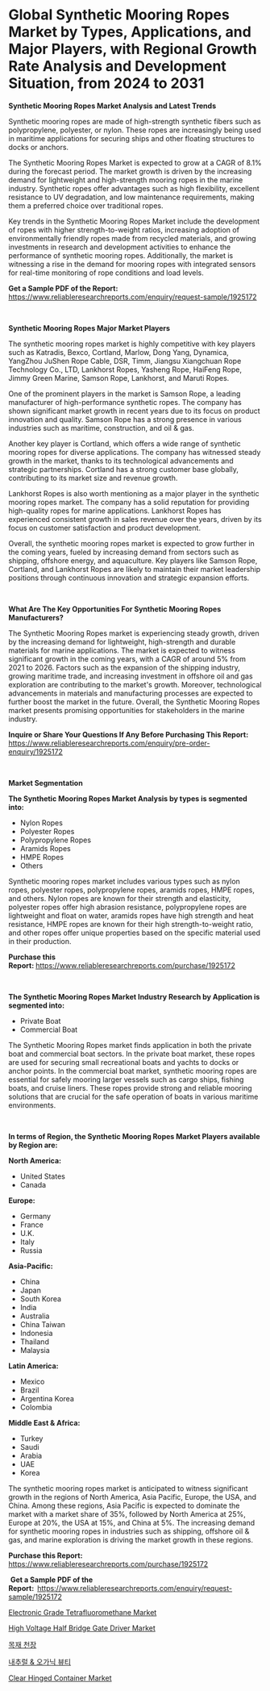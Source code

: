 <p><h1>Global Synthetic Mooring Ropes Market by Types, Applications, and Major Players, with Regional Growth Rate Analysis and Development Situation, from 2024 to 2031</h1></p><p><strong>Synthetic Mooring Ropes Market Analysis and Latest Trends</strong></p>
<p><p>Synthetic mooring ropes are made of high-strength synthetic fibers such as polypropylene, polyester, or nylon. These ropes are increasingly being used in maritime applications for securing ships and other floating structures to docks or anchors.</p><p>The Synthetic Mooring Ropes Market is expected to grow at a CAGR of 8.1% during the forecast period. The market growth is driven by the increasing demand for lightweight and high-strength mooring ropes in the marine industry. Synthetic ropes offer advantages such as high flexibility, excellent resistance to UV degradation, and low maintenance requirements, making them a preferred choice over traditional ropes.</p><p>Key trends in the Synthetic Mooring Ropes Market include the development of ropes with higher strength-to-weight ratios, increasing adoption of environmentally friendly ropes made from recycled materials, and growing investments in research and development activities to enhance the performance of synthetic mooring ropes. Additionally, the market is witnessing a rise in the demand for mooring ropes with integrated sensors for real-time monitoring of rope conditions and load levels.</p></p>
<p><strong>Get a Sample PDF of the Report:&nbsp;</strong> <a href="https://www.reliableresearchreports.com/enquiry/request-sample/1925172">https://www.reliableresearchreports.com/enquiry/request-sample/1925172</a></p>
<p>&nbsp;</p>
<p><strong>Synthetic Mooring Ropes Major Market Players</strong></p>
<p><p>The synthetic mooring ropes market is highly competitive with key players such as Katradis, Bexco, Cortland, Marlow, Dong Yang, Dynamica, YangZhou JuShen Rope Cable, DSR, Timm, Jiangsu Xiangchuan Rope Technology Co., LTD, Lankhorst Ropes, Yasheng Rope, HaiFeng Rope, Jimmy Green Marine, Samson Rope, Lankhorst, and Maruti Ropes.</p><p>One of the prominent players in the market is Samson Rope, a leading manufacturer of high-performance synthetic ropes. The company has shown significant market growth in recent years due to its focus on product innovation and quality. Samson Rope has a strong presence in various industries such as maritime, construction, and oil & gas.</p><p>Another key player is Cortland, which offers a wide range of synthetic mooring ropes for diverse applications. The company has witnessed steady growth in the market, thanks to its technological advancements and strategic partnerships. Cortland has a strong customer base globally, contributing to its market size and revenue growth.</p><p>Lankhorst Ropes is also worth mentioning as a major player in the synthetic mooring ropes market. The company has a solid reputation for providing high-quality ropes for marine applications. Lankhorst Ropes has experienced consistent growth in sales revenue over the years, driven by its focus on customer satisfaction and product development.</p><p>Overall, the synthetic mooring ropes market is expected to grow further in the coming years, fueled by increasing demand from sectors such as shipping, offshore energy, and aquaculture. Key players like Samson Rope, Cortland, and Lankhorst Ropes are likely to maintain their market leadership positions through continuous innovation and strategic expansion efforts.</p></p>
<p>&nbsp;</p>
<p><strong>What Are The Key Opportunities For Synthetic Mooring Ropes Manufacturers?</strong></p>
<p><p>The Synthetic Mooring Ropes market is experiencing steady growth, driven by the increasing demand for lightweight, high-strength and durable materials for marine applications. The market is expected to witness significant growth in the coming years, with a CAGR of around 5% from 2021 to 2026. Factors such as the expansion of the shipping industry, growing maritime trade, and increasing investment in offshore oil and gas exploration are contributing to the market's growth. Moreover, technological advancements in materials and manufacturing processes are expected to further boost the market in the future. Overall, the Synthetic Mooring Ropes market presents promising opportunities for stakeholders in the marine industry.</p></p>
<p><strong>Inquire or Share Your Questions If Any Before Purchasing This Report:</strong> <a href="https://www.reliableresearchreports.com/enquiry/pre-order-enquiry/1925172">https://www.reliableresearchreports.com/enquiry/pre-order-enquiry/1925172</a></p>
<p>&nbsp;</p>
<p><strong>Market Segmentation</strong></p>
<p><strong>The Synthetic Mooring Ropes Market Analysis by types is segmented into:</strong></p>
<p><ul><li>Nylon Ropes</li><li>Polyester Ropes</li><li>Polypropylene Ropes</li><li>Aramids Ropes</li><li>HMPE Ropes</li><li>Others</li></ul></p>
<p><p>Synthetic mooring ropes market includes various types such as nylon ropes, polyester ropes, polypropylene ropes, aramids ropes, HMPE ropes, and others. Nylon ropes are known for their strength and elasticity, polyester ropes offer high abrasion resistance, polypropylene ropes are lightweight and float on water, aramids ropes have high strength and heat resistance, HMPE ropes are known for their high strength-to-weight ratio, and other ropes offer unique properties based on the specific material used in their production.</p></p>
<p><strong>Purchase this Report:&nbsp;</strong><a href="https://www.reliableresearchreports.com/purchase/1925172">https://www.reliableresearchreports.com/purchase/1925172</a></p>
<p>&nbsp;</p>
<p><strong>The Synthetic Mooring Ropes Market Industry Research by Application is segmented into:</strong></p>
<p><ul><li>Private Boat</li><li>Commercial Boat</li></ul></p>
<p><p>The Synthetic Mooring Ropes market finds application in both the private boat and commercial boat sectors. In the private boat market, these ropes are used for securing small recreational boats and yachts to docks or anchor points. In the commercial boat market, synthetic mooring ropes are essential for safely mooring larger vessels such as cargo ships, fishing boats, and cruise liners. These ropes provide strong and reliable mooring solutions that are crucial for the safe operation of boats in various maritime environments.</p></p>
<p>&nbsp;</p>
<p><strong>In terms of Region, the Synthetic Mooring Ropes Market Players available by Region are:</strong></p>
<p>
    <p> <strong> North America: </strong>
        <ul>
            <li>United States</li>
            <li>Canada</li>
        </ul>
        </p> 
    <p> <strong> Europe: </strong>
        <ul>
            <li>Germany</li>
            <li>France</li>
            <li>U.K.</li>
            <li>Italy</li>
            <li>Russia</li>
        </ul>
        </p> 
    <p> <strong> Asia-Pacific: </strong>
        <ul>
            <li>China</li>
            <li>Japan</li>
            <li>South Korea</li>
            <li>India</li>
            <li>Australia</li>
            <li>China Taiwan</li>
            <li>Indonesia</li>
            <li>Thailand</li>
            <li>Malaysia</li>
        </ul>
        </p> 
    <p> <strong> Latin America: </strong>
        <ul>
            <li>Mexico</li>
            <li>Brazil</li>
            <li>Argentina Korea</li>
            <li>Colombia</li>
        </ul>
        </p> 
    <p> <strong> Middle East & Africa: </strong>
        <ul>
            <li>Turkey</li>
            <li>Saudi</li>
            <li>Arabia</li>
            <li>UAE</li>
            <li>Korea</li>
        </ul>
    </p>
    </p>
<p><p>The synthetic mooring ropes market is anticipated to witness significant growth in the regions of North America, Asia Pacific, Europe, the USA, and China. Among these regions, Asia Pacific is expected to dominate the market with a market share of 35%, followed by North America at 25%, Europe at 20%, the USA at 15%, and China at 5%. The increasing demand for synthetic mooring ropes in industries such as shipping, offshore oil & gas, and marine exploration is driving the market growth in these regions.</p></p>
<p><strong>Purchase this Report: </strong><a href="https://www.reliableresearchreports.com/purchase/1925172">https://www.reliableresearchreports.com/purchase/1925172</a></p>
<p>&nbsp;<strong>Get a Sample PDF of the Report:&nbsp;&nbsp;</strong><a href="https://www.reliableresearchreports.com/enquiry/request-sample/1925172">https://www.reliableresearchreports.com/enquiry/request-sample/1925172</a></p>
<p><strong></strong></p>
<p><p><a href="https://frill-swim-3cd.notion.site/Electronic-Grade-Tetrafluoromethane-Market-Offer-Valuable-Insights-into-Market-Size-Market-Share-M-5704f6ef85374a4599d1650e2afe7f22">Electronic Grade Tetrafluoromethane Market</a></p><p><a href="https://view.publitas.com/reportprime-1/high-voltage-half-bridge-gate-driver-market-size-global-industry-overview-market-segmentation-and-forecast-2024-to-2031/">High Voltage Half Bridge Gate Driver Market</a></p><p><a href="https://medium.com/@hzoldrz75165644/%EB%AA%A9%EC%9E%AC-%EC%B2%9C%EC%9E%A5-%EC%8B%9C%EC%9E%A5%EC%9D%80-%EC%8B%9C%EC%9E%A5-%EC%A0%90%EC%9C%A0%EC%9C%A8-%EC%8B%9C%EC%9E%A5-%EB%8F%99%ED%96%A5-%EB%B0%8F-%EC%8B%9C%EC%9E%A5-%EC%84%B1%EC%9E%A5%EC%97%90-%EB%8C%80%ED%95%9C-%EC%A0%95%EB%B3%B4%EB%A5%BC-%EC%A0%9C%EA%B3%B5%ED%95%A9%EB%8B%88%EB%8B%A4-23eaef93a286">목재 천장</a></p><p><a href="https://medium.com/@hzoldrz75165644/%EC%9E%90%EC%97%B0-amp-%EC%9C%A0%EA%B8%B0%EB%86%8D-%EB%B7%B0%ED%8B%B0-%EC%8B%9C%EC%9E%A5-%EB%B3%B4%EA%B3%A0%EC%84%9C%EB%8A%94-%EC%9D%B4-%EC%8B%9C%EC%9E%A5%EC%9D%98-%EC%B5%9C%EC%8B%A0-%ED%8A%B8%EB%A0%8C%EB%93%9C%EC%99%80-%EC%84%B1%EC%9E%A5-%EA%B8%B0%ED%9A%8C%EB%A5%BC-%EB%B0%9D%ED%98%80%EC%A4%8D%EB%8B%88%EB%8B%A4-0f7959c03a41">내추럴 & 오가닉 뷰티</a></p><p><a href="https://meowing-canidae-761.notion.site/Clear-Hinged-Container-Market-with-the-goal-of-estimating-the-market-size-and-future-growth-potentia-2c420a06c59d424e99d8eaf73cf0fa62">Clear Hinged Container Market</a></p></p>
